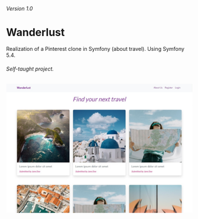 *Version 1.0*

# Wanderlust #

Realization of a Pinterest clone in Symfony (about travel).
Using Symfony 5.4.

###### Self-taught project.

![Wanderlust homepage view](/assets/images/WanderlustCover.jpg)